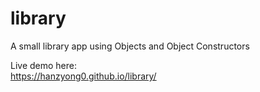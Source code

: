 # library   

A small library app using Objects and Object Constructors   

Live demo here:    
https://hanzyong0.github.io/library/
